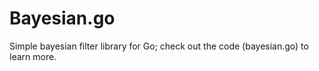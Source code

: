 Bayesian.go
============

Simple bayesian filter library for Go; check out the code (bayesian.go) to learn more.



